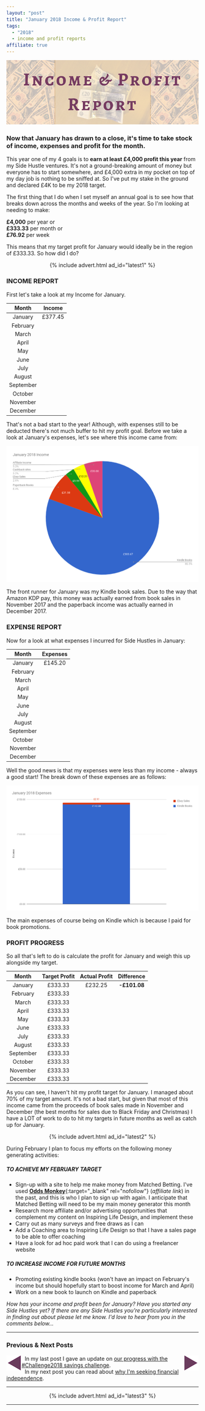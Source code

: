 ```yaml
---
layout: "post"
title: "January 2018 Income & Profit Report"
tags:
  - "2018"
  - income and profit reports
affiliate: true
---
```

![January 2018 Income & Profit Report header](/i/Income-and-profit-header.png)


### Now that January has drawn to a close, it's time to take stock of income, expenses and profit for the month.

This year one of my 4 goals is to **earn at least £4,000 profit this year** from my Side Hustle ventures. It's not a ground-breaking amount of money but everyone has to start somewhere, and £4,000 extra in my pocket on top of my day job is nothing to be sniffed at. So I've put my stake in the ground and declared £4K to be my 2018 target.

The first thing that I do when I set myself an annual goal is to see how that breaks down across the months and weeks of the year. So I'm looking at needing to make:

**£4,000** per year or <br>
**£333.33** per month or <br>
**£76.92** per week

This means that my target profit for January would ideally be in the region of £333.33. So how did I do?

<!-- START ADVERTISER: Latest ad 1 -->
<center>
{% include advert.html ad_id="latest1" %}
</center>
<!-- END ADVERTISER: Latest 1 -->

### INCOME REPORT
First let's take a look at my Income for January.

<table class="table table-colored">
  <thead>
    <tr>
      <th style="text-align: center">Month</th>
      <th style="text-align: center">Income</th>
    </tr>
  </thead>
  <tbody>
    <tr>
      <td style="text-align: center">January</td>
      <td style="text-align: center">£377.45</td>
    </tr>
    <tr>
      <td style="text-align: center">February</td>
      <td style="text-align: center"></td>
    </tr>
    <tr>
      <td style="text-align: center">March</td>
      <td style="text-align: center"></td>
    </tr>
    <tr>
      <td style="text-align: center">April</td>
      <td style="text-align: center"></td>
    </tr>
    <tr>
      <td style="text-align: center">May</td>
      <td style="text-align: center"></td>
    </tr>
        <tr>
      <td style="text-align: center">June</td>
      <td style="text-align: center"></td>
    </tr>
        <tr>
      <td style="text-align: center">July</td>
      <td style="text-align: center"></td>
    </tr>
        <tr>
      <td style="text-align: center">August</td>
      <td style="text-align: center"></td>
    </tr>
        <tr>
      <td style="text-align: center">September</td>
      <td style="text-align: center"></td>
    </tr>
        <tr>
      <td style="text-align: center">October</td>
      <td style="text-align: center"></td>
    </tr>
        <tr>
      <td style="text-align: center">November</td>
      <td style="text-align: center"></td>
    </tr>
        <tr>
      <td style="text-align: center">December</td>
      <td style="text-align: center"></td>
    </tr>
  </tbody>
</table>

That's not a bad start to the year! Although, with expenses still to be deducted there's not much buffer to hit my profit goal. Before we take a look at January's expenses, let's see where this income came from:

![January 2018 Income & Profit Report income pie chart](/i/January-2018-income-pie-chart.png)

The front runner for January was my Kindle book sales. Due to the way that Amazon KDP pay, this money was actually earned from book sales in November 2017 and the paperback income was actually earned in December 2017.

### EXPENSE REPORT
Now for a look at what expenses I incurred for Side Hustles in January:

<table class="table table-colored">
  <thead>
    <tr>
      <th style="text-align: center">Month</th>
      <th style="text-align: center">Expenses</th>
    </tr>
  </thead>
  <tbody>
    <tr>
      <td style="text-align: center">January</td>
      <td style="text-align: center">£145.20</td>
    </tr>
    <tr>
      <td style="text-align: center">February</td>
      <td style="text-align: center"></td>
    </tr>
    <tr>
      <td style="text-align: center">March</td>
      <td style="text-align: center"></td>
    </tr>
    <tr>
      <td style="text-align: center">April</td>
      <td style="text-align: center"></td>
    </tr>
    <tr>
      <td style="text-align: center">May</td>
      <td style="text-align: center"></td>
    </tr>
        <tr>
      <td style="text-align: center">June</td>
      <td style="text-align: center"></td>
    </tr>
        <tr>
      <td style="text-align: center">July</td>
      <td style="text-align: center"></td>
    </tr>
        <tr>
      <td style="text-align: center">August</td>
      <td style="text-align: center"></td>
    </tr>
        <tr>
      <td style="text-align: center">September</td>
      <td style="text-align: center"></td>
    </tr>
        <tr>
      <td style="text-align: center">October</td>
      <td style="text-align: center"></td>
    </tr>
        <tr>
      <td style="text-align: center">November</td>
      <td style="text-align: center"></td>
    </tr>
        <tr>
      <td style="text-align: center">December</td>
      <td style="text-align: center"></td>
    </tr>
  </tbody>
</table>

Well the good news is that my expenses were less than my income - always a good start! The break down of these expenses are as follows:

![January 2018 Income & Profit Report expenses chart](/i/January-2018-expenses-chart.png)

The main expenses of course being on Kindle which is because I paid for book promotions.

### PROFIT PROGRESS
So all that's left to do is calculate the profit for January and weigh this up alongside my target.

<table class="table table-colored">
  <thead>
    <tr>
      <th style="text-align: center">Month</th>
      <th style="text-align: center">Target Profit</th>
      <th style="text-align: center">Actual Profit</th>
      <th style="text-align: center">Difference</th>
    </tr>
  </thead>
  <tbody>
    <tr>
      <td style="text-align: center">January</td>
      <td style="text-align: center">£333.33</td>
      <td style="text-align: center">£232.25</td>
      <td style="text-align: center"><b>-£101.08</b></td>      
    </tr>
    <tr>
      <td style="text-align: center">February</td>
      <td style="text-align: center">£333.33</td>
      <td style="text-align: center"></td>
      <td style="text-align: center"></td>  
    </tr>
    <tr>
      <td style="text-align: center">March</td>
      <td style="text-align: center">£333.33</td>
      <td style="text-align: center"></td>
      <td style="text-align: center"></td>
    </tr>
    <tr>
      <td style="text-align: center">April</td>
      <td style="text-align: center">£333.33</td>
      <td style="text-align: center"></td>
      <td style="text-align: center"></td>
    </tr>
    <tr>
      <td style="text-align: center">May</td>
      <td style="text-align: center">£333.33</td>
      <td style="text-align: center"></td>
      <td style="text-align: center"></td>
    </tr>
        <tr>
      <td style="text-align: center">June</td>
      <td style="text-align: center">£333.33</td>
      <td style="text-align: center"></td>
      <td style="text-align: center"></td>
    </tr>
        <tr>
      <td style="text-align: center">July</td>
      <td style="text-align: center">£333.33</td>
      <td style="text-align: center"></td>
      <td style="text-align: center"></td>
    </tr>
        <tr>
      <td style="text-align: center">August</td>
      <td style="text-align: center">£333.33</td>
      <td style="text-align: center"></td>
      <td style="text-align: center"></td>
    </tr>
        <tr>
      <td style="text-align: center">September</td>
      <td style="text-align: center">£333.33</td>
      <td style="text-align: center"></td>
      <td style="text-align: center"></td>
    </tr>
        <tr>
      <td style="text-align: center">October</td>
      <td style="text-align: center">£333.33</td>
      <td style="text-align: center"></td>
      <td style="text-align: center"></td>
    </tr>
        <tr>
      <td style="text-align: center">November</td>
      <td style="text-align: center">£333.33</td>
      <td style="text-align: center"></td>
      <td style="text-align: center"></td>
    </tr>
        <tr>
      <td style="text-align: center">December</td>
      <td style="text-align: center">£333.33</td>
      <td style="text-align: center"></td>
      <td style="text-align: center"></td>
    </tr>
  </tbody>
</table>

As you can see, I haven't hit my profit target for January. I managed about 70% of my target amount. It's not a bad start, but given that most of this income came from the proceeds of book sales made in November and December (the best months for sales due to Black Friday and Christmas) I have a LOT of work to do to hit my targets in future months as well as catch up for January.

<!-- START ADVERTISER: Latest ad 2 -->
<center>
{% include advert.html ad_id="latest2" %}
</center>
<!-- END ADVERTISER: Latest 2 -->

During February I plan to focus my efforts on the following money generating activities:

##### TO ACHIEVE MY FEBRUARY TARGET

- Sign-up with a site to help me make money from Matched Betting. I've used [**Odds Monkey**](http://bit.ly/Odds_Monkey){:target="_blank" rel="nofollow"} (<i>affiliate link</i>) in the past, and this is who I plan to sign up with again. I anticipate that Matched Betting will need to be my main money generator this month
- Research more affiliate and/or advertising opportunities that complement my content on Inspiring Life Design, and implement these
- Carry out as many surveys and free draws as I can
- Add a Coaching area to Inspiring Life Design so that I have a sales page to be able to offer coaching
- Have a look for ad hoc paid work that I can do using a freelancer website

##### TO INCREASE INCOME FOR FUTURE MONTHS
- Promoting existing kindle books (won't have an impact on February's income but should hopefully start to boost income for March and April)
- Work on a new book to launch on Kindle and paperback

    
*How has your income and profit been for January? Have you started any Side Hustles yet? If there are any Side Hustles you're particularly interested in finding out about please let me know. I'd love to hear from you in the comments below...*

***

### Previous & Next Posts

<a href="/posts/challenge-third-week.html" style="float: left"><img src='/i/backward.png' alt='backward arrow for previous post' /></a> &nbsp;
<a href="/posts/dreaming-of-fire.html" style="float: right"><img src='/i/forward.png' alt='forward arrow for next post' /></a>
In my last post I gave an update on [our progress with the #Challenge2018 savings challenge](/posts/challenge-third-week.html).<br>
&nbsp;&nbsp;In my next post you can read about [why I'm seeking financial independence](/posts/dreaming-of-fire.html).

***

<!-- START ADVERTISER: Latest ad 3 -->
<center>
{% include advert.html ad_id="latest3" %}
</center>
<!-- END ADVERTISER: Latest 3 -->

***




